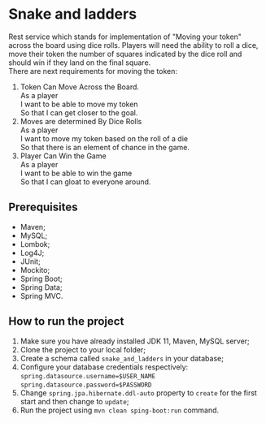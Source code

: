 # Snake and ladders
Rest service which stands for implementation of "Moving your token" across the board using dice rolls. Players will need the ability to roll a dice, move their token the number of squares indicated by the dice roll and should win if they land on the final square.  
There are next requirements for moving the token:  
1. Token Can Move Across the Board.  
As a player  
I want to be able to move my token  
So that I can get closer to the goal.
2. Moves are determined By Dice Rolls  
As a player  
I want to move my token based on the roll of a die  
So that there is an element of chance in the game.  
3. Player Can Win the Game  
As a player  
I want to be able to win the game  
So that I can gloat to everyone around.
## Prerequisites
- Maven;
- MySQL;
- Lombok;
- Log4J;
- JUnit;
- Mockito;
- Spring Boot;
- Spring Data;
- Spring MVC.
## How to run the project
1. Make sure you have already installed JDK 11, Maven, MySQL server;
2. Clone the project to your local folder;
3. Create a schema called ```snake_and_ladders``` in your database;
4. Configure your database credentials respectively:  
```spring.datasource.username=$USER_NAME```  
```spring.datasource.password=$PASSWORD```
5. Change ```spring.jpa.hibernate.ddl-auto``` property to ```create``` for the first start and then change to ```update```;
6. Run the project using ```mvn clean sping-boot:run``` command.

